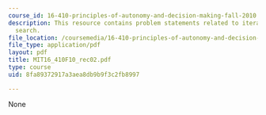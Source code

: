 ```yaml
---
course_id: 16-410-principles-of-autonomy-and-decision-making-fall-2010
description: This resource contains problem statements related to iterative deepening
  search.
file_location: /coursemedia/16-410-principles-of-autonomy-and-decision-making-fall-2010/8fa89372917a3aea8db9b9f3c2fb8997_MIT16_410F10_rec02.pdf
file_type: application/pdf
layout: pdf
title: MIT16_410F10_rec02.pdf
type: course
uid: 8fa89372917a3aea8db9b9f3c2fb8997

---
```

None